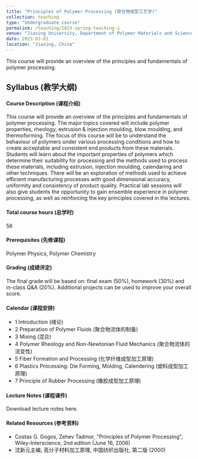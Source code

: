 ```yaml
---
title: "Principles of Polymer Processing (聚合物成型工艺学)"
collection: teaching
type: "Undergraduate course"
permalink: /teaching/2023-spring-teaching-1
venue: "Jiaxing University, Department of Polymer Materials and Science"
date: 2023-03-01
location: "Jiaxing, China"
---
```


This course will provide an overview of the principles and fundamentals of polymer processing.

## Syllabus (教学大纲)
#### Course Description (课程介绍)
This course will provide an overview of the principles and fundamentals of polymer processing. The major topics covered will include polymer properties, rheology, extrusion & injection moulding, blow moulding, and thermoforming. The focus of this course will be to understand the behaviour of polymers under various processing conditions and how to create acceptable and consistent end products from these materials. Students will learn about the important properties of polymers which determine their suitability for processing and the methods used to process these materials, including extrusion, injection moulding, calendaring and other techniques. There will be an exploration of methods used to achieve efficient manufacturing processes with good dimensional accuracy, uniformity and consistency of product quality. Practical lab sessions will also give students the opportunity to gain ensemble experience in polymer processing, as well as reinforcing the key principles covered in the lectures.

#### Total course hours (总学时)
56

#### Prerequisites (先修课程)
Polymer Physics, Polymer Chemistry

#### Grading (成绩评定)
The final grade will be based on: final exam (50%), homework (30%) and in-class Q&A (20%). Additional projects can be used to improve your overall score.

#### Calendar (课程安排)
* 1    Introduction (绪论)
* 2    Preparation of Polymer Fluids (聚合物流体的制备)
* 3    Mixing (混合)
* 4    Polymer Rheology and Non-Newtonian Fluid Mechanics (聚合物流体的流变性)
* 5    Fiber Formation and Processing (化学纤维成型加工原理)
* 6    Plastics Processing: Die Forming, Molding, Calendering (塑料成型加工原理)
* 7    Principle of Rubber Processing (橡胶成型加工原理)

#### Lecture Notes (课程课件)
Download lecture notes here.

#### Related Resources (参考资料)
* Costas G. Gogos, Zehev Tadmor, "Principles of Polymer Processing", Wiley-Interscience, 2nd edition (June 16, 2006)
* 沈新元主编, 高分子材料加工原理, 中国纺织出版社, 第二版 (2000)



